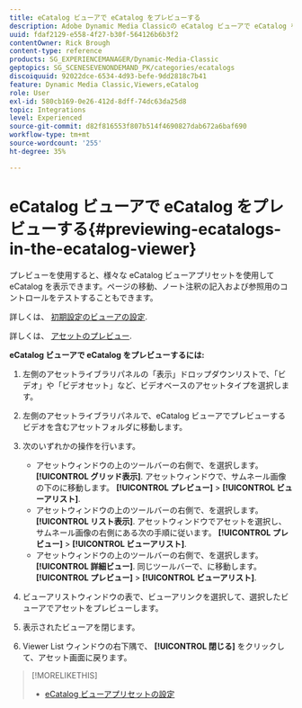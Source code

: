 ```yaml
---
title: eCatalog ビューアで eCatalog をプレビューする
description: Adobe Dynamic Media Classicの eCatalog ビューアで eCatalog をプレビューする方法を説明します。
uuid: fdaf2129-e558-4f27-b30f-564126b6b3f2
contentOwner: Rick Brough
content-type: reference
products: SG_EXPERIENCEMANAGER/Dynamic-Media-Classic
geptopics: SG_SCENESEVENONDEMAND_PK/categories/ecatalogs
discoiquuid: 92022dce-6534-4d93-befe-9dd2818c7b41
feature: Dynamic Media Classic,Viewers,eCatalog
role: User
exl-id: 580cb169-0e26-412d-8dff-74dc63da25d8
topic: Integrations
level: Experienced
source-git-commit: d82f816553f807b514f4690827dab672a6baf690
workflow-type: tm+mt
source-wordcount: '255'
ht-degree: 35%

---
```


# eCatalog ビューアで eCatalog をプレビューする{#previewing-ecatalogs-in-the-ecatalog-viewer}

プレビューを使用すると、様々な eCatalog ビューアプリセットを使用して eCatalog を表示できます。ページの移動、ノート注釈の記入および参照用のコントロールをテストすることもできます。

詳しくは、 [初期設定のビューアの設定](application-setup.md#configuring_default_viewers).

詳しくは、 [アセットのプレビュー](previewing-asset.md#previewing_an_asset).

**eCatalog ビューアで eCatalog をプレビューするには:**

1. 左側のアセットライブラリパネルの「表示」ドロップダウンリストで、「ビデオ」や「ビデオセット」など、ビデオベースのアセットタイプを選択します。
1. 左側のアセットライブラリパネルで、eCatalog ビューアでプレビューするビデオを含むアセットフォルダに移動します。
1. 次のいずれかの操作を行います。

   * アセットウィンドウの上のツールバーの右側で、を選択します。 **[!UICONTROL グリッド表示]**. アセットウィンドウで、サムネール画像の下のに移動します。 **[!UICONTROL プレビュー]** > **[!UICONTROL ビューアリスト]**.
   * アセットウィンドウの上のツールバーの右側で、を選択します。 **[!UICONTROL リスト表示]**. アセットウィンドウでアセットを選択し、サムネール画像の右側にある次の手順に従います。 **[!UICONTROL プレビュー]** > **[!UICONTROL ビューアリスト]**.
   * アセットウィンドウの上のツールバーの右側で、を選択します。 **[!UICONTROL 詳細ビュー]**. 同じツールバーで、に移動します。 **[!UICONTROL プレビュー]** > **[!UICONTROL ビューアリスト]**.

1. ビューアリストウィンドウの表で、ビューアリンクを選択して、選択したビューアでアセットをプレビューします。
1. 表示されたビューアを閉じます。
1. Viewer List ウィンドウの右下隅で、 **[!UICONTROL 閉じる]** をクリックして、アセット画面に戻ります。

>[!MORELIKETHIS]
>
>* [eCatalog ビューアプリセットの設定](setting-ecatalog-viewer-presets.md#setting_up_ecatalog_viewer_presets)
